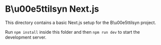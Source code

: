 # B\u00e5ttilsyn Next.js

This directory contains a basic Next.js setup for the B\u00e5ttilsyn project.

Run `npm install` inside this folder and then `npm run dev` to start the development server.
